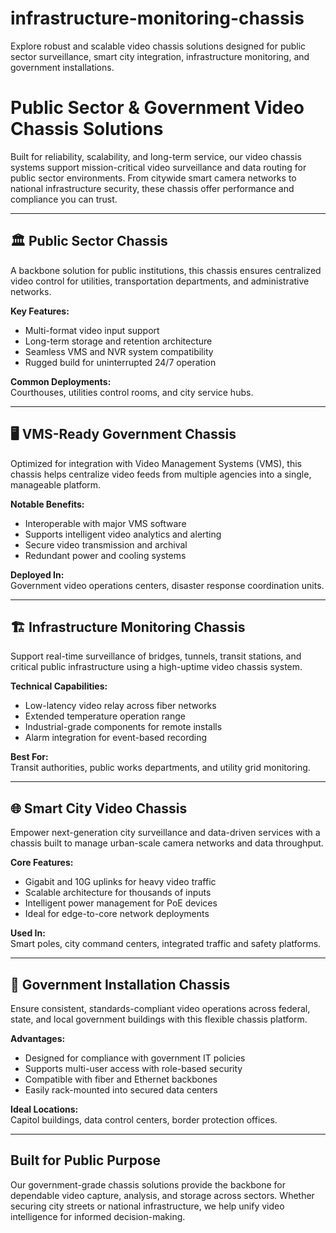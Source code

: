 # infrastructure-monitoring-chassis
Explore robust and scalable video chassis solutions designed for public sector surveillance, smart city integration, infrastructure monitoring, and government installations.

# Public Sector & Government Video Chassis Solutions

Built for reliability, scalability, and long-term service, our video chassis systems support mission-critical video surveillance and data routing for public sector environments. From citywide smart camera networks to national infrastructure security, these chassis offer performance and compliance you can trust.

---

## 🏛️ Public Sector Chassis

A backbone solution for public institutions, this chassis ensures centralized video control for utilities, transportation departments, and administrative networks.

**Key Features:**
- Multi-format video input support  
- Long-term storage and retention architecture  
- Seamless VMS and NVR system compatibility  
- Rugged build for uninterrupted 24/7 operation  

**Common Deployments:**  
Courthouses, utilities control rooms, and city service hubs.

---

## 🖥️ VMS-Ready Government Chassis

Optimized for integration with Video Management Systems (VMS), this chassis helps centralize video feeds from multiple agencies into a single, manageable platform.

**Notable Benefits:**
- Interoperable with major VMS software  
- Supports intelligent video analytics and alerting  
- Secure video transmission and archival  
- Redundant power and cooling systems  

**Deployed In:**  
Government video operations centers, disaster response coordination units.

---

## 🏗️ Infrastructure Monitoring Chassis

Support real-time surveillance of bridges, tunnels, transit stations, and critical public infrastructure using a high-uptime video chassis system.

**Technical Capabilities:**
- Low-latency video relay across fiber networks  
- Extended temperature operation range  
- Industrial-grade components for remote installs  
- Alarm integration for event-based recording  

**Best For:**  
Transit authorities, public works departments, and utility grid monitoring.

---

## 🌐 Smart City Video Chassis

Empower next-generation city surveillance and data-driven services with a chassis built to manage urban-scale camera networks and data throughput.

**Core Features:**
- Gigabit and 10G uplinks for heavy video traffic  
- Scalable architecture for thousands of inputs  
- Intelligent power management for PoE devices  
- Ideal for edge-to-core network deployments  

**Used In:**  
Smart poles, city command centers, integrated traffic and safety platforms.

---

## 🏢 Government Installation Chassis

Ensure consistent, standards-compliant video operations across federal, state, and local government buildings with this flexible chassis platform.

**Advantages:**
- Designed for compliance with government IT policies  
- Supports multi-user access with role-based security  
- Compatible with fiber and Ethernet backbones  
- Easily rack-mounted into secured data centers  

**Ideal Locations:**  
Capitol buildings, data control centers, border protection offices.

---

## Built for Public Purpose

Our government-grade chassis solutions provide the backbone for dependable video capture, analysis, and storage across sectors. Whether securing city streets or national infrastructure, we help unify video intelligence for informed decision-making.

